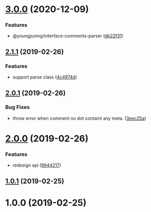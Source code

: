 # [3.0.0](https://github.com/youngjuning/interface-comments-parser/compare/v2.1.1...v3.0.0) (2020-12-09)


### Features

* @youngjuning/interface-comments-parser ([db22f31](https://github.com/youngjuning/interface-comments-parser/commit/db22f31))



## [2.1.1](https://github.com/youngjuning/interface-comments-parser/compare/v2.0.1...v2.1.1) (2019-02-26)


### Features

* support parse class ([4c4974d](https://github.com/youngjuning/interface-comments-parser/commit/4c4974d))



## [2.0.1](https://github.com/youngjuning/interface-comments-parser/compare/v2.0.0...v2.0.1) (2019-02-26)


### Bug Fixes

* throw error when comment no dot containt any meta. ([3eec25a](https://github.com/youngjuning/interface-comments-parser/commit/3eec25a))



# [2.0.0](https://github.com/youngjuning/interface-comments-parser/compare/v1.0.1...v2.0.0) (2019-02-26)


### Features

* redesign api ([9944217](https://github.com/youngjuning/interface-comments-parser/commit/9944217))



## [1.0.1](https://github.com/youngjuning/interface-comments-parser/compare/v1.0.0...v1.0.1) (2019-02-25)



# 1.0.0 (2019-02-25)



